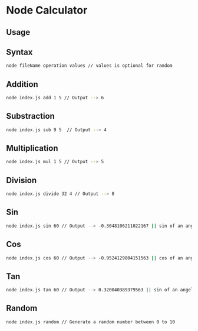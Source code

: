 # Node Calculator

## Usage

## Syntax

```bash
node fileName operation values // values is optional for random
```

## Addition

```bash
node index.js add 1 5 // Output --> 6
```

## Substraction

```bash
node index.js sub 9 5  // Output --> 4
```

## Multiplication

```bash
node index.js mul 1 5 // Output --> 5
```

## Division

```bash
node index.js divide 32 4 // Output --> 8
```

## Sin

```bash
node index.js sin 60 // Output --> -0.3048106211022167 || sin of an angel given in radians
```

## Cos

```bash
node index.js cos 60 // Output --> -0.9524129804151563 || cos of an angel given in radians
```

## Tan

```bash
node index.js tan 60 // Output --> 0.320040389379563 || sin of an angel given in radians
```

## Random

```bash
node index.js random // Generate a random number between 0 to 10
```
